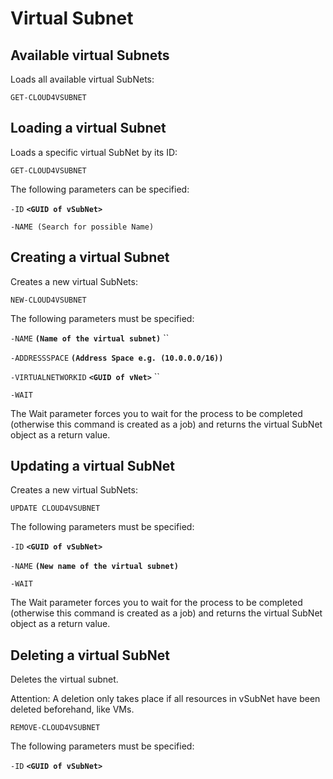 # Virtual Subnet

## Available virtual Subnets 

Loads all available virtual SubNets: 

`GET-CLOUD4VSUBNET`

## Loading a virtual Subnet 

Loads a specific virtual SubNet by its ID: 

`GET-CLOUD4VSUBNET`

The following parameters can be specified: 

`-ID` **`<GUID of vSubNet>`**

`-NAME (Search for possible Name)`

## Creating a virtual Subnet 

Creates a new virtual SubNets: 

`NEW-CLOUD4VSUBNET`

The following parameters must be specified: 

`-NAME` **`(Name of the virtual subnet)`** ``

`-ADDRESSSPACE` **`(Address Space e.g. (10.0.0.0/16))`** 

`-VIRTUALNETWORKID` **`<GUID of vNet>`** ``

`-WAIT` 

The Wait parameter forces you to wait for the process to be completed \(otherwise this command is created as a job\) and returns the virtual SubNet object as a return value.

## Updating a virtual SubNet 

Creates a new virtual SubNets: 

`UPDATE CLOUD4VSUBNET`

The following parameters must be specified: 

`-ID` **`<GUID of vSubNet>`**

`-NAME` **`(New name of the virtual subnet)`**

`-WAIT` 

The Wait parameter forces you to wait for the process to be completed \(otherwise this command is created as a job\) and returns the virtual SubNet object as a return value.

## Deleting a virtual SubNet 

Deletes the virtual subnet. 

Attention: A deletion only takes place if all resources in vSubNet have been deleted beforehand, like VMs. 

`REMOVE-CLOUD4VSUBNET`

The following parameters must be specified:

`-ID` **`<GUID of vSubNet>`**

